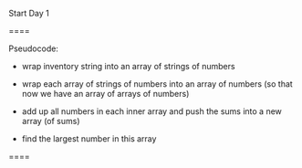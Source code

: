 Start Day 1

====

Pseudocode:

- wrap inventory string into an array of strings of numbers

- wrap each array of strings of numbers into an array of numbers (so that now we have an array of arrays of numbers)

- add up all numbers in each inner array and push the sums into a new array (of sums)

- find the largest number in this array

====